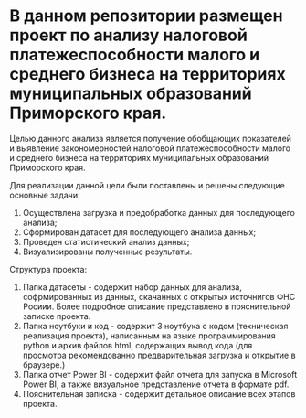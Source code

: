 # В данном репозитории размещен проект по анализу налоговой платежеспособности малого и среднего бизнеса на территориях муниципальных образований Приморского края.

Целью данного анализа является получение обобщающих показателей и выявление закономерностей налоговой платежеспособности малого и среднего бизнеса на территориях муниципальных образований Приморского края.  

Для реализации данной цели были поставлены и решены следующие основные задачи:
1. Осуществлена загрузка и предобработка данных для последующего анализа;
2. Сформирован датасет для последующего анализа данных;
3. Проведен статистический анализ данных;
4. Визуализированы полученные результаты.

Структура проекта:  
1. Папка датасеты - содержит набор данных для анализа, софрмированных из данных, скачанных с открытых источнигов ФНС Росиии. Более подробное описание представлено в пояснительной записке проекта.  
2. Папка ноутбуки и код - содержит 3 ноутбука с кодом (техническая реализация проекта), написанным на языке программирования python и архив файлов html, содержащих вывод кода (для просмотра рекомендованно предварительная загрузка и открытие в браузере.)
3. Папка отчет Power BI - содержит файл отчета для запуска в Microsoft Power BI, а также визуальное представление отчета в формате pdf.
4. Пояснительная записка - содержит детальное описание всех этапов проекта.